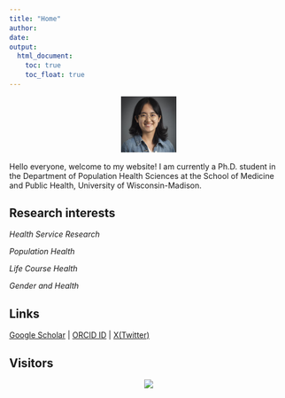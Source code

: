 ```yaml
---
title: "Home"
author: 
date: 
output: 
  html_document:
    toc: true
    toc_float: true
---
```


<div align="center">
<img src="https://raw.githubusercontent.com/Pixaoxiuxia/blog-figs/main/Hu-Xiyuan-headshot.jpg" alt="drawing" width="20%" />
</div>


Hello everyone, welcome to my website! I am currently a Ph.D. student in the Department of Population Health Sciences at the School of Medicine and Public Health, University of Wisconsin-Madison. 

## Research interests

*Health Service Research*

*Population Health*

*Life Course Health*

*Gender and Health*

## Links
[Google Scholar](https://scholar.google.com/citations?user=ALw8qQoAAAAJ) | [ORCID ID](https://orcid.org/my-orcid?orcid=0000-0003-0074-6083) | [X(Twitter)](https://x.com/Expergefactor_X)

## Visitors

<div align="center">
<a href="http://www.clustrmaps.com/map/Xiyuanhu.com" title="Visit tracker for Xiyuanhu.com"><img src="//www.clustrmaps.com/map_v2.png?d=JeS4VgmGgLKDlUfIVNRKHjKDibLLvggRaAMWx15_ZLw" /></a>

